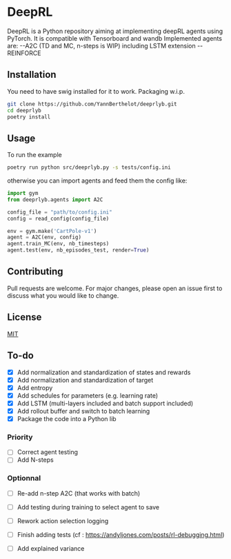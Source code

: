 # DeepRL

DeepRL is a Python repository aiming at implementing deepRL agents using PyTorch. It is compatible with Tensorboard and wandb
Implemented agents are:
--A2C (TD and MC, n-steps is WIP) including LSTM extension
--REINFORCE

## Installation

You need to have swig installed for it to work.
Packaging w.i.p.

```bash
git clone https://github.com/YannBerthelot/deeprlyb.git
cd deeprlyb
poetry install
```

## Usage

To run the example
```bash
poetry run python src/deeprlyb.py -s tests/config.ini
```
otherwise you can import agents and feed them the config like:
```python
import gym
from deeprlyb.agents import A2C

config_file = "path/to/config.ini"
config = read_config(config_file)

env = gym.make('CartPole-v1')
agent = A2C(env, config)
agent.train_MC(env, nb_timesteps)
agent.test(env, nb_episodes_test, render=True)

```
## Contributing

Pull requests are welcome. For major changes, please open an issue first to discuss what you would like to change.

## License

[MIT](https://choosealicense.com/licenses/mit/)

## To-do

- [x] Add normalization and standardization of states and rewards
- [x] Add normalization and standardization of target
- [x] Add entropy
- [x] Add schedules for parameters (e.g. learning rate)
- [x] Add LSTM (multi-layers included and batch support included)
- [x] Add rollout buffer and switch to batch learning
- [x] Package the code into a Python lib

### Priority

- [ ] Correct agent testing
- [ ] Add N-steps

### Optionnal

- [ ] Re-add n-step A2C (that works with batch)
- [ ] Add testing during training to select agent to save
- [ ] Rework action selection logging
- [ ] Finish adding tests (cf : https://andyljones.com/posts/rl-debugging.html)
- [ ] Add explained variance

